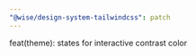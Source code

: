 ```yaml
---
"@wise/design-system-tailwindcss": patch
---
```


feat(theme): states for interactive contrast color
